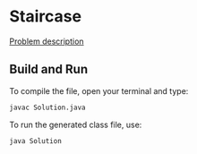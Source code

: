 # Staircase

[Problem description](https://www.hackerrank.com/challenges/staircase)

## Build and Run

To compile the file, open your terminal and type:
```bash
javac Solution.java
```

To run the generated class file, use:
```bash
java Solution
```
